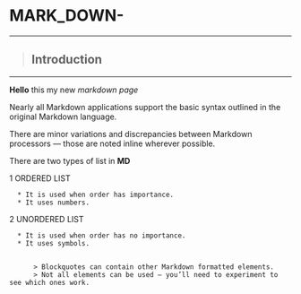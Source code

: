# MARK_DOWN-
***

> ## **Introduction**
***

**Hello** this my new *markdown page*

Nearly all Markdown applications support the basic syntax outlined in the original Markdown language.

There are minor variations and discrepancies between Markdown processors — those are noted inline wherever possible.

There are two types of list in **MD**

1 ORDERED LIST

      * It is used when order has importance.
      * It uses numbers.

2 UNORDERED LIST

      * It is used when order has no importance.
      * It uses symbols.
          

          > Blockquotes can contain other Markdown formatted elements.
          > Not all elements can be used — you’ll need to experiment to see which ones work.


